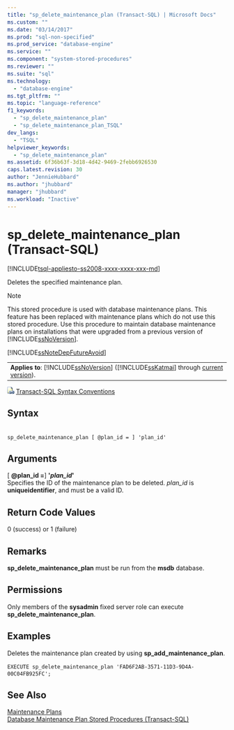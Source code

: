 ```yaml
---
title: "sp_delete_maintenance_plan (Transact-SQL) | Microsoft Docs"
ms.custom: ""
ms.date: "03/14/2017"
ms.prod: "sql-non-specified"
ms.prod_service: "database-engine"
ms.service: ""
ms.component: "system-stored-procedures"
ms.reviewer: ""
ms.suite: "sql"
ms.technology: 
  - "database-engine"
ms.tgt_pltfrm: ""
ms.topic: "language-reference"
f1_keywords: 
  - "sp_delete_maintenance_plan"
  - "sp_delete_maintenance_plan_TSQL"
dev_langs: 
  - "TSQL"
helpviewer_keywords: 
  - "sp_delete_maintenance_plan"
ms.assetid: 6f36b63f-3d18-4d42-9469-2febb6926530
caps.latest.revision: 30
author: "JennieHubbard"
ms.author: "jhubbard"
manager: "jhubbard"
ms.workload: "Inactive"
---
```

# sp_delete_maintenance_plan (Transact-SQL)
[!INCLUDE[tsql-appliesto-ss2008-xxxx-xxxx-xxx-md](../../includes/tsql-appliesto-ss2008-xxxx-xxxx-xxx-md.md)]

  Deletes the specified maintenance plan.  
  
> [!NOTE]  
>  This stored procedure is used with database maintenance plans. This feature has been replaced with maintenance plans which do not use this stored procedure. Use this procedure to maintain database maintenance plans on installations that were upgraded from a previous version of [!INCLUDE[ssNoVersion](../../includes/ssnoversion-md.md)].  
  
 [!INCLUDE[ssNoteDepFutureAvoid](../../includes/ssnotedepfutureavoid-md.md)]  
  
||  
|-|  
|**Applies to**: [!INCLUDE[ssNoVersion](../../includes/ssnoversion-md.md)] ([!INCLUDE[ssKatmai](../../includes/sskatmai-md.md)] through [current version](http://go.microsoft.com/fwlink/p/?LinkId=299658)).|  
  
 ![Topic link icon](../../database-engine/configure-windows/media/topic-link.gif "Topic link icon") [Transact-SQL Syntax Conventions](../../t-sql/language-elements/transact-sql-syntax-conventions-transact-sql.md)  
  
## Syntax  
  
```  
  
sp_delete_maintenance_plan [ @plan_id = ] 'plan_id'   
```  
  
## Arguments  
 [ **@plan_id =**] **'***plan_id***'**  
 Specifies the ID of the maintenance plan to be deleted. *plan_id* is **uniqueidentifier**, and must be a valid ID.  
  
## Return Code Values  
 0 (success) or 1 (failure)  
  
## Remarks  
 **sp_delete_maintenance_plan** must be run from the **msdb** database.  
  
## Permissions  
 Only members of the **sysadmin** fixed server role can execute **sp_delete_maintenance_plan**.  
  
## Examples  
 Deletes the maintenance plan created by using **sp_add_maintenance_plan**.  
  
```  
EXECUTE sp_delete_maintenance_plan 'FAD6F2AB-3571-11D3-9D4A-00C04FB925FC';  
```  
  
## See Also  
 [Maintenance Plans](../../relational-databases/maintenance-plans/maintenance-plans.md)   
 [Database Maintenance Plan Stored Procedures &#40;Transact-SQL&#41;](../../relational-databases/system-stored-procedures/database-maintenance-plan-stored-procedures-transact-sql.md)  
  
  
